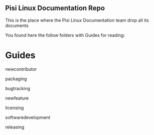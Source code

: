 Pisi Linux Documentation Repo
------------------------------

This is the place where the Pisi Linux Documentation team drop all its documents

You found here the follow folders with Guides for reading:

Guides
======

   newcontributor
   
   packaging
   
   bugtracking
   
   newfeature
   
   licensing
   
   softwaredevelopment
   
   releasing
   
